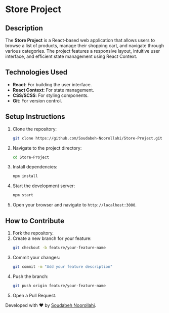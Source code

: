 # Store Project

## Description
The **Store Project** is a React-based web application that allows users to browse a list of products, manage their shopping cart, and navigate through various categories. The project features a responsive layout, intuitive user interface, and efficient state management using React Context.

## Technologies Used
- **React**: For building the user interface.
- **React Context**: For state management.
- **CSS/SCSS**: For styling components.
- **Git**: For version control.

## Setup Instructions
1. Clone the repository:
   ```bash
   git clone https://github.com/Soudabeh-Noorollahi/Store-Project.git
   ```
2. Navigate to the project directory:
   ```bash
   cd Store-Project
   ```
3. Install dependencies:
   ```bash
   npm install
   ```
4. Start the development server:
   ```bash
   npm start
   ```
5. Open your browser and navigate to `http://localhost:3000`.

## How to Contribute
1. Fork the repository.
2. Create a new branch for your feature:
   ```bash
   git checkout -b feature/your-feature-name
   ```
3. Commit your changes:
   ```bash
   git commit -m "Add your feature description"
   ```
4. Push the branch:
   ```bash
   git push origin feature/your-feature-name
   ```
5. Open a Pull Request.


Developed with ❤️ by [Soudabeh Noorollahi](https://github.com/Soudabeh-Noorollahi).

